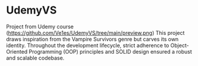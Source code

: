 # UdemyVS
Project from Udemy course
(https://github.com/Ve1es/UdemyVS/tree/main/preview.png)
This project draws inspiration from the Vampire Survivors genre but carves its own identity. Throughout the development lifecycle, strict adherence to Object-Oriented Programming (OOP) principles and SOLID design ensured a robust and scalable codebase.
